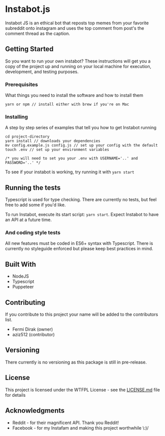 # Instabot.js

Instabot JS is an ethical bot that reposts top memes from your favorite subreddit onto instagram and uses the top comment from post's the comment thread as the caption.

## Getting Started

So you want to run your own instabot? These instructions will get you a copy of the project up and running on your local machine for execution, development, and testing purposes.

### Prerequisites

What things you need to install the software and how to install them

```
yarn or npm // install either with brew if you're on Mac
```

### Installing

A step by step series of examples that tell you how to get Instabot running

```
cd project-directory
yarn install // downloads your dependencies
mv config.example.js config.js // set up your config with the default
touch .env // set up your environment variables

/* you will need to set you your .env with USERNAME='..' and PASSWORD='..' */
```

To see if your instabot is working, try running it with `yarn start`

## Running the tests

Typescript is used for type checking. There are currently no tests, but feel free to add some if  you'd like.

To run Instabot, execute its start script: `yarn start`. Expect Instabot to have an API at a future time.

### And coding style tests

All new features must be coded in ES6+ syntax with Typescript. There is currently no styleguide enforced but please keep best practices in mind.

## Built With

* NodeJS
* Typescript
* Puppeteer

## Contributing

If you contribute to this project your name will be added to the contributors list.

* Fermi Dirak (owner)
* aziz512 (contributor)

## Versioning

There currently is no versioning as this package is still in pre-release.

## License

This project is licensed under the WTFPL License - see the [LICENSE.md](LICENSE.md) file for details

## Acknowledgments

* Reddit - for their magnificent API. Thank you Reddit!
* Facebook - for my Instafam and making this project worthwhile \\:)/